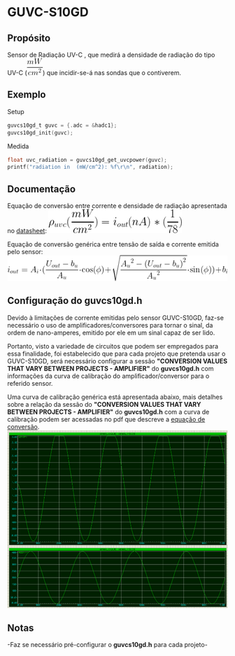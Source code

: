 # GUVC-S10GD

## Propósito
Sensor de Radiação UV-C , que medirá a densidade de radiação do tipo UV-C (![unidades UVC](https://github.com/CarlosCraveiro/Drivers/blob/GUVC-S10GD/GUVC-S10GD/extra_doc/uvc_units.png)) que incidir-se-á nas sondas que o contiverem.

## Exemplo
Setup
```c
guvcs10gd_t guvc = {.adc = &hadc1};
guvcs10gd_init(guvc);
```

Medida
```c
float uvc_radiation = guvcs10gd_get_uvcpower(guvc);
printf("radiation in  (mW/cm^2): %f\r\n", radiation);
```
## Documentação
Equação de conversão entre corrente e densidade de radiação apresentada no [datasheet](http://www.geni-uv.com/download/products/GUVC-S10GD.pdf):
![equação do datasheet](https://github.com/CarlosCraveiro/Drivers/blob/GUVC-S10GD/GUVC-S10GD/extra_doc/datasheet_equation.png)

Equação de conversão genérica entre tensão de saída e corrente emitida pelo sensor:
![equação de conversão](https://github.com/CarlosCraveiro/Drivers/blob/GUVC-S10GD/GUVC-S10GD/extra_doc/conversion_equation.png)

## Configuração do guvcs10gd.h
Devido à limitações de corrente emitidas pelo sensor GUVC-S10GD, faz-se necessário o uso de amplificadores/conversores para tornar o sinal, da ordem de nano-amperes, emitido por ele em um sinal capaz de ser lido.

Portanto, visto a variedade de circuitos que podem ser empregados para essa finalidade, foi estabelecido que para cada projeto que pretenda usar o GUVC-S10GD, será necessário configurar a sessão **"CONVERSION VALUES THAT VARY BETWEEN PROJECTS - AMPLIFIER"** do **guvcs10gd.h** com informações da curva de calibração do amplificador/conversor para o referido sensor.

Uma curva de calibração genérica está apresentada abaixo, mais detalhes sobre a relação da sessão do **"CONVERSION VALUES THAT VARY BETWEEN PROJECTS - AMPLIFIER"** do **guvcs10gd.h** com a curva de calibração podem ser acessadas no pdf que descreve a [equação de conversão](https://github.com/CarlosCraveiro/Drivers/blob/GUVC-S10GD/GUVC-S10GD/extra_doc/Dedution_of_Conversion_Equation.pdf).
![curva de calibração](https://github.com/CarlosCraveiro/Drivers/blob/GUVC-S10GD/GUVC-S10GD/extra_doc/tension_current_relation_2.png)

## Notas
-Faz se necessário pré-configurar o **guvcs10gd.h** para cada projeto-

